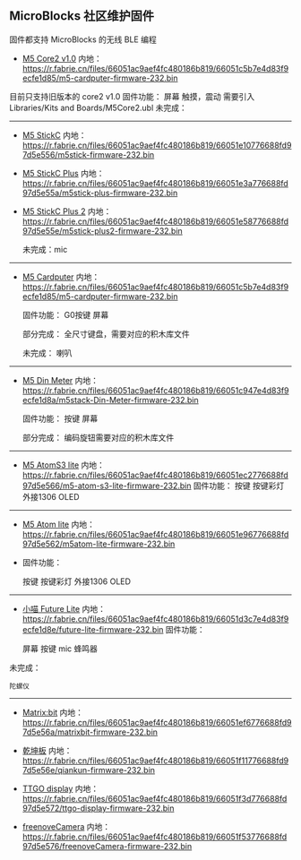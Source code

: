 ## MicroBlocks 社区维护固件

固件都支持 MicroBlocks 的无线 BLE 编程
- [M5 Core2 v1.0](assets/m5core2-firmware-232-3.bin ':ignore')
内地：https://r.fabrie.cn/files/66051ac9aef4fc480186b819/66051c5b7e4d83f9ecfe1d85/m5-cardputer-firmware-232.bin


目前只支持旧版本的 core2 v1.0
    固件功能：
        屏幕
        触摸，震动
            需要引入 Libraries/Kits and Boards/M5Core2.ubl
    未完成：


---
- [M5 StickC](assets/m5stick-firmware-232.bin ':ignore')
内地：https://r.fabrie.cn/files/66051ac9aef4fc480186b819/66051e10776688fd97d5e556/m5stick-firmware-232.bin

- [M5 StickC Plus](assets/m5stick-plus-firmware-232.bin ':ignore')
内地：https://r.fabrie.cn/files/66051ac9aef4fc480186b819/66051e3a776688fd97d5e55a/m5stick-plus-firmware-232.bin

- [M5 StickC Plus 2](assets/m5stick-plus2-firmware-232.bin ':ignore')
内地：https://r.fabrie.cn/files/66051ac9aef4fc480186b819/66051e58776688fd97d5e55e/m5stick-plus2-firmware-232.bin


    未完成：mic 
---     
- [M5 Cardputer](assets/m5-cardputer-firmware-232.bin ':ignore')
内地：https://r.fabrie.cn/files/66051ac9aef4fc480186b819/66051c5b7e4d83f9ecfe1d85/m5-cardputer-firmware-232.bin

    固件功能：
        G0按键
        屏幕

    部分完成：
        全尺寸键盘，需要对应的积木库文件

    未完成：
        喇叭
---   
- [M5 Din Meter](assets/m5stack-Din-Meter-firmware-232.bin ':ignore')
内地：https://r.fabrie.cn/files/66051ac9aef4fc480186b819/66051c947e4d83f9ecfe1d8a/m5stack-Din-Meter-firmware-232.bin

    固件功能：
        按键
        屏幕

    部分完成：
        编码旋钮需要对应的积木库文件
--- 
- [M5 AtomS3 lite](assets/m5-atom-s3-lite-firmware-232.bin ':ignore')
内地：https://r.fabrie.cn/files/66051ac9aef4fc480186b819/66051ec2776688fd97d5e566/m5-atom-s3-lite-firmware-232.bin
    固件功能：
        按键
        按键彩灯
        外接1306 OLED
---
- [M5 Atom lite](assets/m5atom-lite-firmware-232.bin ':ignore')
内地：https://r.fabrie.cn/files/66051ac9aef4fc480186b819/66051e96776688fd97d5e562/m5atom-lite-firmware-232.bin
-   固件功能：

    按键
    按键彩灯
    外接1306 OLED
---
- [小喵 Future Lite](assets/future-lite-firmware-232.bin ':ignore')
内地：https://r.fabrie.cn/files/66051ac9aef4fc480186b819/66051d3c7e4d83f9ecfe1d8e/future-lite-firmware-232.bin
固件功能：

    屏幕
    按键
    mic
    蜂鸣器

未完成：

    陀螺仪
---
- [Matrix:bit](assets/matrixbit-firmware-232.bin ':ignore')
内地：https://r.fabrie.cn/files/66051ac9aef4fc480186b819/66051ef6776688fd97d5e56a/matrixbit-firmware-232.bin

- [乾坤板](assets/qiankun-firmware-232.bin)
内地：https://r.fabrie.cn/files/66051ac9aef4fc480186b819/66051f11776688fd97d5e56e/qiankun-firmware-232.bin

- [TTGO display](assets/ttgo-display-firmware-232.bin ':ignore')
内地：https://r.fabrie.cn/files/66051ac9aef4fc480186b819/66051f3d776688fd97d5e572/ttgo-display-firmware-232.bin

- [freenoveCamera](assets/freenoveCamera-firmware-232.bin ':ignore')
内地：https://r.fabrie.cn/files/66051ac9aef4fc480186b819/66051f53776688fd97d5e576/freenoveCamera-firmware-232.bin